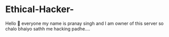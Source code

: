# Ethical-Hacker-
Hello 👋 everyone my name is pranay singh and I am owner of this server so chalo bhaiyo sathh me hacking padhe....
